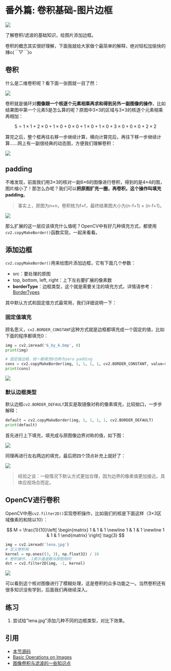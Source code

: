 # 番外篇: 卷积基础-图片边框

![](https://gitee.com/tianzhendong/img/raw/master//images/cv2_understand_padding.jpg)

了解卷积/滤波的基础知识，给图片添加边框。

卷积的概念其实很好理解，下面我就给大家做个最简单的解释，绝对轻松加愉快的辣o\(_￣▽￣_\)o

## 卷积

什么是二维卷积呢？看下面一张图就一目了然：

![](https://gitee.com/tianzhendong/img/raw/master//images/cv2_understand_convolution.jpg)

卷积就是循环对**图像跟一个核逐个元素相乘再求和得到另外一副图像的操作**，比如结果图中第一个元素5是怎么算的呢？原图中3×3的区域与3×3的核逐个元素相乘再相加：

$$
5=1\times1+2\times0+1\times0+0\times0+1\times0+1\times0+3\times0+0\times0+2\times2
$$

算完之后，整个框再往右移一步继续计算，横向计算完后，再往下移一步继续计算……网上有一副很经典的动态图，方便我们理解卷积：

![](https://gitee.com/tianzhendong/img/raw/master//images/cv2_understand_cnn.gif)

## padding

不难发现，前面我们用3×3的核对一副6×6的图像进行卷积，得到的是4×4的图，图片缩小了！那怎么办呢？我们可以**把原图扩充一圈，再卷积，这个操作叫填充padding**。

> 事实上，原图为n×n，卷积核为f×f，最终结果图大小为\(n-f+1\) × \(n-f+1\)。

![](https://gitee.com/tianzhendong/img/raw/master//images/cv2_understand_padding.jpg)

那么扩展的这一层应该填充什么值呢？OpenCV中有好几种填充方式，都使用`cv2.copyMakeBorder()`函数实现，一起来看看。

## 添加边框

`cv2.copyMakeBorder()`用来给图片添加边框，它有下面几个参数：

* src：要处理的原图
* top, bottom, left, right：上下左右要扩展的像素数
* **borderType**：边框类型，这个就是需要关注的填充方式，详情请参考：[BorderTypes](https://docs.opencv.org/3.3.1/d2/de8/group__core__array.html#ga209f2f4869e304c82d07739337eae7c5)

其中默认方式和固定值方式最常用，我们详细说明一下：

### 固定值填充

顾名思义，`cv2.BORDER_CONSTANT`这种方式就是边框都填充成一个固定的值，比如下面的程序都填充0：

```python
img = cv2.imread('6_by_6.bmp', 0)
print(img)

# 固定值边框，统一都填充0也称为zero padding
cons = cv2.copyMakeBorder(img, 1, 1, 1, 1, cv2.BORDER_CONSTANT, value=0)
print(cons)
```

![](http://cos.codec.wang/cv2_zero_padding_output.jpg)

### 默认边框类型

默认边框`cv2.BORDER_DEFAULT`其实是取镜像对称的像素填充，比较拗口，一步步解释：

```python
default = cv2.copyMakeBorder(img, 1, 1, 1, 1, cv2.BORDER_DEFAULT)
print(default)
```

首先进行上下填充，填充成与原图像边界对称的值，如下图：

![](http://cos.codec.wang/cv2_up_down_padding_first.jpg)

同理再进行左右两边的填充，最后把四个顶点补充上就好了：

![](http://cos.codec.wang/cv2_right_left_padding_second2.jpg)

> 经验之谈：一般情况下默认方式更加合理，因为边界的像素值更加接近。具体应视场合而定。

## OpenCV进行卷积

OpenCV中用`cv2.filter2D()`实现卷积操作，比如我们的核是下面这样（3×3区域像素的和除以10）：

$$
M = \frac{1}{10}\left[
 \begin{matrix}
   1 & 1 & 1 \newline
   1 & 1 & 1 \newline
   1 & 1 & 1
  \end{matrix}
  \right] \tag{3}
$$

```python
img = cv2.imread('lena.jpg')
# 定义卷积核
kernel = np.ones((3, 3), np.float32) / 10
# 卷积操作，-1表示通道数与原图相同
dst = cv2.filter2D(img, -1, kernel)
```

![](https://gitee.com/tianzhendong/img/raw/master//images/cv2_convolution_kernel_3_3.jpg)

可以看到这个核对图像进行了模糊处理，这是卷积的众多功能之一。当然卷积还有很多知识没有学到，后面我们再继续深入。

## 练习

1. 尝试给"lena.jpg"添加几种不同的边框类型，对比下效果。

## 引用

* [本节源码](https://github.com/codecwang/OpenCV-Python-Tutorial/tree/master/Extra-08-Padding-and-Convolution)
* [Basic Operations on Images](http://opencv-python-tutroals.readthedocs.io/en/latest/py_tutorials/py_core/py_basic_ops/py_basic_ops.html)
* [图像卷积与滤波的一些知识点](http://blog.csdn.net/zouxy09/article/details/49080029)

